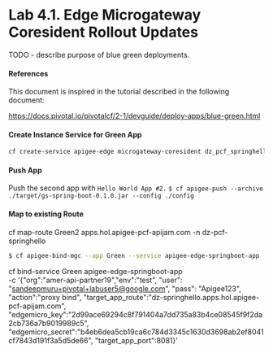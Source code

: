 # Lab 4.1. Edge Microgateway Coresident Rollout Updates

TODO - describe purpose of blue green deployments.

#### References 
This document is inspired in the tutorial described in the following document:

https://docs.pivotal.io/pivotalcf/2-1/devguide/deploy-apps/blue-green.html

#### Create Instance Service for Green App 

```bash
cf create-service apigee-edge microgateway-coresident dz_pcf_springhello_green -c '{"org":"amer-api-partner19", "env":"test"}'
```

#### Push App

Push the second app with `Hello World App #2.`
`$ cf apigee-push --archive ./target/gs-spring-boot-0.1.0.jar --config ./config`


#### Map to existing Route
cf map-route Green2 apps.hol.apigee-pcf-apijam.com -n dz-pcf-springhello

```bash
$ cf apigee-bind-mgc --app Green --service apigee-edge-springboot-app --apigee_org amer-api-partner19 --apigee_env test --edgemicro_key 2d99ace69294c8f791404a7dd735a83b4ce08545f9f2da2cb736a7b9019989c5 --edgemicro_secret b4eb6dea5cb19ca6c784d3345c1630d3698ab2ef8041cf7843d191f3a5d5de66 --target_app_route dz-springhello.apps.hol.apigee-pcf-apijam.com --target_app_port 8081 --action 'proxy bind' --user sandeepmuru+pivotal+labuser5@google.com --pass Apigee123
```


cf bind-service Green apigee-edge-springboot-app \
    -c '{"org":"amer-api-partner19","env":"test",
      "user": "sandeepmuru+pivotal+labuser5@google.com",
      "pass": "Apigee123",
      "action":"proxy bind",
      "target_app_route":"dz-springhello.apps.hol.apigee-pcf-apijam.com",
      "edgemicro_key":"2d99ace69294c8f791404a7dd735a83b4ce08545f9f2da2cb736a7b9019989c5",
      "edgemicro_secret":"b4eb6dea5cb19ca6c784d3345c1630d3698ab2ef8041cf7843d191f3a5d5de66",
      "target_app_port":8081}'